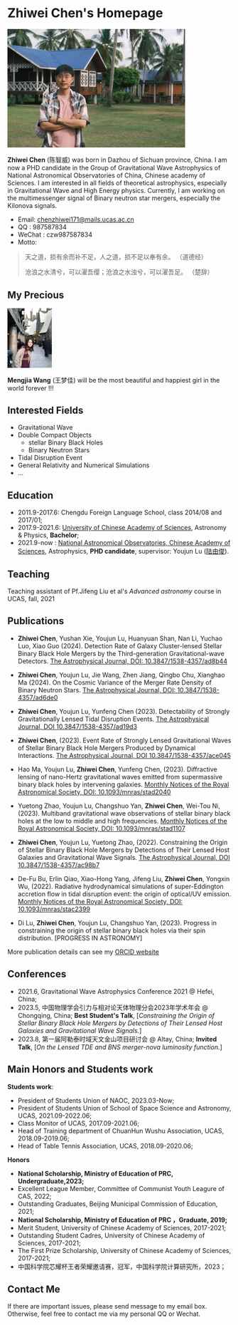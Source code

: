 # Zhiwei Chen's Homepage

<img src="https://raw.githubusercontent.com/chenzhiwei-171/chenzhiwei-171.github.io/main/4adab323d8db36d960ddc45fa047dd0.jpg" width="400px">

**Zhiwei Chen** (陈智威) was born in Dazhou of Sichuan province, China. I am now a PHD candidate in the Group of Gravitational Wave Astrophysics of National Astronomical Observatories of China, Chinese academy of Sciences. I am interested in all fields of theoretical astrophysics, especially in Gravitational Wave and High Energy physics. Currently, I am working on the multimessenger signal of Binary neutron star mergers, especially the Kilonova signals.
- Email: chenzhiwei171@mails.ucas.ac.cn
- QQ   : 987587834
- WeChat : czw987587834
- Motto:
<blockquote>
  <p> 天之道，损有余而补不足，人之道，损不足以奉有余。 （道德经）</p>
  <p> 沧浪之水清兮，可以濯吾缨；沧浪之水浊兮，可以濯吾足。 （楚辞）</p>
</blockquote>

## My Precious
<img src="https://raw.githubusercontent.com/chenzhiwei-171/chenzhiwei-171.github.io/main/jiajia.jpg" width="100px">

**Mengjia Wang** (王梦佳) will be the most beautiful and happiest girl in the world forever !!! 

## Interested Fields
- Gravitational Wave
- Double Compact Objects
  - stellar Binary Black Holes
  - Binary Neutron Stars
- Tidal Disruption Event
- General Relativity and Numerical Simulations
- ...


## Education
- 2011.9-2017.6: Chengdu Foreign Language School, class 2014/08 and 2017/01;
- 2017.9-2021.6: [University of Chinese Academy of Sciences](http://www.ucas.ac.cn), Astronomy & Physics, **Bachelor**;
- 2021.9-now   : [National Astronomical Observatories, Chinese Academy of Sciences](http://nao.cas.cn/), Astrophysics, **PHD candidate**, supervisor: Youjun Lu ([陆由俊](https://nao.cas.cn/nrc/zg/202204/t20220406_6419455.html)). 

## Teaching
Teaching assistant of Pf.Jifeng Liu et al's _Advanced astronomy_ course in UCAS, fall, 2021

## Publications
-  **Zhiwei Chen**, Yushan Xie, Youjun Lu, Huanyuan Shan, Nan Li, Yuchao Luo, Xiao Guo (2024). Detection Rate of Galaxy Cluster-lensed Stellar Binary Black Hole Mergers by the Third-generation Gravitational-wave Detectors. [The Astrophysical Journal, DOI: 10.3847/1538-4357/ad8b44](https://iopscience.iop.org/article/10.3847/1538-4357/ad8b44)

- **Zhiwei Chen**, Youjun Lu, Jie Wang, Zhen Jiang, Qingbo Chu, Xianghao Ma (2024). On the Cosmic Variance of the Merger Rate Density of Binary Neutron Stars. [The Astrophysical Journal, DOI: 10.3847/1538-4357/ad6de0](https://iopscience.iop.org/article/10.3847/1538-4357/ad6de0)

- **Zhiwei Chen**, Youjun Lu, Yunfeng Chen (2023). Detectability of Strongly Gravitationally Lensed Tidal Disruption Events. [The Astrophysical Journal, DOI 10.3847/1538-4357/ad19d3](https://iopscience.iop.org/article/10.3847/1538-4357/ad19d3)

- **Zhiwei Chen**, (2023). Event Rate of Strongly Lensed Gravitational Waves of Stellar Binary Black Hole Mergers Produced by Dynamical Interactions. [The Astrophysical Journal, DOI 10.3847/1538-4357/ace045](https://iopscience.iop.org/article/10.3847/1538-4357/ace045)

- Hao Ma, Youjun Lu, **Zhiwei Chen**, Yunfeng Chen, (2023). Diffractive lensing of nano-Hertz gravitational waves emitted from supermassive binary black holes by intervening galaxies. [Monthly Notices of the Royal Astronomical Society, DOI: 10.1093/mnras/stad2040](https://academic.oup.com/mnras/article-abstract/524/2/2954/7221664?redirectedFrom=fulltext)

- Yuetong Zhao, Youjun Lu, Changshuo Yan, **Zhiwei Chen**, Wei-Tou Ni, (2023). Multiband gravitational wave observations of stellar binary black holes at the low to middle and high frequencies. [Monthly Notices of the Royal Astronomical Society, DOI: 10.1093/mnras/stad1107](https://academic.oup.com/mnras/article-abstract/522/2/2951/7127708?redirectedFrom=fulltext)


- **Zhiwei Chen**, Youjun Lu, Yuetong Zhao, (2022). Constraining the Origin of Stellar Binary Black Hole Mergers by Detections of Their Lensed Host Galaxies and Gravitational Wave Signals. [The Astrophysical Journal, DOI 10.3847/1538-4357/ac98b7](https://iopscience.iop.org/article/10.3847/1538-4357/ac98b7)

- De-Fu Bu, Erlin Qiao, Xiao-Hong Yang, Jifeng Liu, **Zhiwei Chen**, Yongxin Wu, (2022). Radiative hydrodynamical simulations of super-Eddington accretion flow in tidal disruption event: the origin of optical/UV emission. [Monthly Notices of the Royal Astronomical Society, DOI: 10.1093/mnras/stac2399](https://academic.oup.com/mnras/article-abstract/516/2/2833/6675819?redirectedFrom=fulltext)

- Di Lu, **Zhiwei Chen**, Youjun Lu, Changshuo Yan, (2023). Progress in constraining the origin of stellar binary black holes via their spin distribution. [PROGRESS IN ASTRONOMY]

More publication details can see my [ORCID website](https://orcid.org/0000-0001-7952-7945)

## Conferences 
- 2021.6, Gravitational Wave Astrophysics Conference 2021 @ Hefei, China;
- 2023.5, 中国物理学会引力与相对论天体物理分会2023年学术年会 @ Chongqing, China; **Best Student's Talk**, [*Constraining the Origin of Stellar Binary Black Hole Mergers by Detections of Their Lensed Host Galaxies and Gravitational Wave Signals.*]
- 2023.8, 第一届阿勒泰时域天文金山项目研讨会 @ Altay, China; **Invited Talk**, [*On the Lensed TDE and BNS
merger-nova luminosity function.*]

## Main Honors and Students work
**Students work**: 
- President of Students Union of NAOC, 2023.03-Now;
- President of Students Union of School of Space Science and Astronomy, UCAS, 2021.09-2022.06; 
- Class Monitor of UCAS, 2017.09-2021.06;
- Head of Training department of ChuanHun Wushu Association, UCAS, 2018.09-2019.06;
- Head of Table Tennis Association, UCAS, 2018.09-2020.06;

**Honors**
- **National Scholarship, Ministry of Education of PRC, Undergraduate,2023;**
- Excellent League Member, Committee of Communist Youth Leagure of CAS, 2022;
-  Outstanding Graduates, Beijing Municipal Commission of Education, 2021;
-  **National Scholarship, Ministry of Education of PRC ，Graduate, 2019;**
- Merit Student, University of Chinese Academy of Sciences, 2017-2021;
- Outstanding Student Cadres, University of Chinese Academy of Sciences, 2017-2021;
- The First Prize Scholarship, University of Chinese Academy of Sciences, 2017-2021;
- 中国科学院芯耀杯王者荣耀邀请赛，冠军，中国科学院计算研究所，2023；

 

## Contact Me
If there are important issues, please send message to my email box. Otherwise, feel free to contact me via my personal QQ or Wechat.
